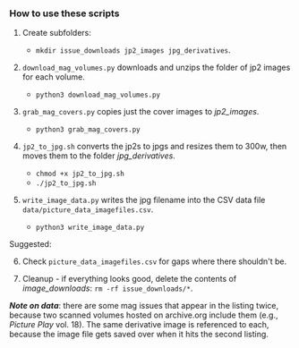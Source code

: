 ### How to use these scripts

1. Create subfolders:
   * `mkdir issue_downloads jp2_images jpg_derivatives`.

2. `download_mag_volumes.py` downloads and unzips the folder of jp2 images for each volume.   
   * `python3 download_mag_volumes.py`   

3. `grab_mag_covers.py` copies just the cover images to <i>jp2_images</i>.
   * `python3 grab_mag_covers.py`

4. `jp2_to_jpg.sh` converts the jp2s to jpgs and resizes them to 300w, then moves them to the folder <i>jpg_derivatives</i>.
   * `chmod +x jp2_to_jpg.sh`
   * `./jp2_to_jpg.sh`  

5. `write_image_data.py` writes the jpg filename into the CSV data file `data/picture_data_imagefiles.csv`.
   * `python3 write_image_data.py`  

Suggested:

6. Check `picture_data_imagefiles.csv` for gaps where there shouldn't be.

7. Cleanup - if everything looks good, delete the contents of <i>image_downloads</i>: `rm -rf issue_downloads/*`.

_**Note on data**_: there are some mag issues that appear in the listing twice, because two scanned volumes hosted on archive.org include them (e.g., _Picture Play_ vol. 18). The same derivative image is referenced to each, because the image file gets saved over when it hits the second listing.
